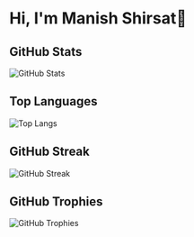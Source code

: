 
# Hi, I'm Manish Shirsat👋

## GitHub Stats
![GitHub Stats](https://github-readme-stats.vercel.app/api?username=Manish10022001&show_icons=true&count_private=true&hide=prs&theme=ambient-gradient)

## Top Languages
![Top Langs](https://github-readme-stats.vercel.app/api/top-langs/?username=Manish10022001&layout=compact&theme=ambient-gradient)

## GitHub Streak
![GitHub Streak](https://github-readme-streak-stats.herokuapp.com/?user=Manish10022001&theme=ambient-gradient)

## GitHub Trophies
![GitHub Trophies](https://github-profile-trophy.vercel.app/?username=Manish10022001&theme=flat&row=1&column=3)

